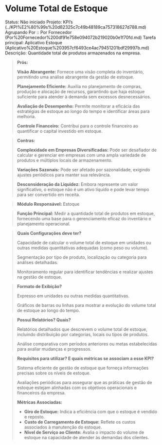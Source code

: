 # Volume Total de Estoque

Status: Não iniciado
Projeto: KPI’s (../KPI%E2%80%99s%20d82325c7c49b48189ca757318627d788.md)
Agrupando Por :: Por Fornecedor (Por%20Fornecedor%200df91e758e094072b219020b0e1f70fd.md)
Tarefa principal: Aplicativo Estoque (Aplicativo%20Estoque%203957cf6493ce4ac79451201bdf29997b.md)
Descrição: Quantidade total de produtos armazenados na empresa.

> **Prós:**
> 
> 
> **Visão Abrangente:** Fornece uma visão completa do inventário, permitindo uma análise abrangente da gestão de estoque.
> 
> **Planejamento Eficiente:** Auxilia no planejamento de compras, produção e alocação de recursos, garantindo que haja estoque suficiente para atender à demanda sem excessos desnecessários.
> 
> **Avaliação de Desempenho:** Permite monitorar a eficácia das estratégias de estoque ao longo do tempo e identificar áreas para melhoria.
> 
> **Controle Financeiro:** Contribui para o controle financeiro ao quantificar o capital investido em estoque.
> 

> **Contras:**
> 
> 
> **Complexidade em Empresas Diversificadas:** Pode ser desafiador de calcular e gerenciar em empresas com uma ampla variedade de produtos e múltiplos locais de armazenamento.
> 
> **Variações Sazonais:** Pode ser afetado por sazonalidade, exigindo ajustes periódicos para manter sua relevância.
> 
> **Desconsideração da Liquidez:** Embora represente um valor significativo, o estoque não é um ativo líquido e pode levar tempo para ser convertido em receita.
> 

> **Módulo Responsável:**
Estoque
> 

> **Função Principal:**
Medir a quantidade total de produtos em estoque, fornecendo uma base para o gerenciamento eficaz do inventário e planejamento operacional.
> 

> **Quais Configurações deve ter?**
> 
> 
> Capacidade de calcular o volume total de estoque em unidades ou outras medidas quantitativas adequadas (como peso ou volume).
> 
> Segmentação por tipo de produto, localização ou categoria para análises detalhadas.
> 
> Monitoramento regular para identificar tendências e realizar ajustes na gestão de estoque.
> 

> **Formato de Exibição?**
> 
> 
> Expresso em unidades ou outras medidas quantitativas.
> 
> Gráficos de barras ou linhas para mostrar a evolução do volume total de estoque ao longo do tempo.
> 

> **Possuí Relatórios? Quais?**
> 
> 
> Relatórios detalhados que descrevem o volume total de estoque, incluindo distribuição por categorias, locais ou tipos de produtos.
> 
> Análise comparativa com períodos anteriores ou metas estabelecidas para avaliar mudanças e progressos.
> 

> **Requisitos para utilizar? E quais métricas se associam a esse KPI?**
> 
> 
> Sistema eficiente de gestão de estoque que forneça informações precisas sobre os níveis de estoque.
> 
> Avaliações periódicas para assegurar que as práticas de gestão de estoque estejam alinhadas com os objetivos operacionais e financeiros da empresa.
> 
> **Métricas Associadas:**
> 
> - **Giro de Estoque:** Indica a eficiência com que o estoque é vendido e reposto.
> - **Custo de Carregamento de Estoque:** Reflete os custos associados à manutenção do estoque.
> - **Nível de Serviço ao Cliente:** Avalia o impacto do volume de estoque na capacidade de atender às demandas dos clientes.